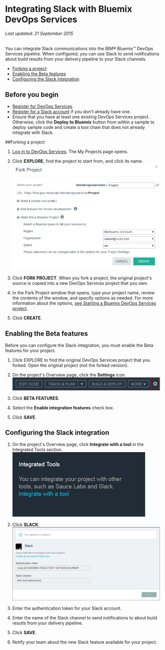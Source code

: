 # Integrating Slack with Bluemix DevOps Services 

###### Last updated: 21 September 2015

You can integrate Slack communications into the IBM&reg; Bluemix&trade; DevOps Services pipeline. When configured, you can use Slack to send notifications about build results from your delivery pipeline to your Slack channels. 


* [Forking a project](#forking_a_devops_services_project)
* [Enabling the Beta features](#enabling_the_beta_features)
* [Configuring the Slack integration](#configuring_the_slack_integration)


## Before you begin
* [Register for DevOps Services](https://hub.jazz.net). 
* [Register for a Slack account](https://slack.com/) if you don't already have one.
* Ensure that you have at least one existing DevOps Services project. Otherwise, click the **Deploy to Bluemix** button from within a sample to deploy sample code and create a tool chain that does not already integrate with Slack.

<a name='forking_a_devops_services_project'></a>
##Forking a project

1. [Log in to DevOps Services](https://hub.jazz.net). The My Projects page opens.

2. Click **EXPLORE**, find the project to start from, and click its name.
![Bluemix DevOps Services new user landing page][1]

3. Click **FORK PROJECT**. When you fork a project, the original project's source is copied into a new DevOps Services project that you own.

4. In the Fork Project window that opens, type your project name, review the contents of the window, and specify options as needed. For more information about the options, [see Starting a Bluemix DevOps Services project](#starting_a_devops_services_project).
 
5. Click **CREATE**.


<a name='enabling_the_beta_features'></a>
## Enabling the Beta features

Before you can configure the Slack integration, you must enable the Beta features for your project.

1. Click EXPLORE to find the original DevOps Services project that you forked. Open the original project (not the forked version).

2. On the project's Overview page, click the **Settings** icon.
![Project settings icon][2]

3. Click **BETA FEATURES**.

4. Select the **Enable integration features** check box.

5. Click **SAVE**.


<a name='configuring_the_slack_integration'></a>
## Configuring the Slack integration

1. On the project's Overview page, click **Integrate with a tool** in the Integrated Tools section. 
![Project Overview page integrations section][3]

2. Click **SLACK**.
![Slack integration page][4]

3. Enter the authentication token for your Slack account.

4. Enter the name of the Slack channel to send notifications to about build results from your delivery pipeline.

5. Click **SAVE**.

6. Notify your team about the new Slack feature available for your project.



[1]: images/restyle_newprojectwindow.png
[2]: images/project_settings_icon.png
[3]: images/integrations.png
[4]: images/integrate_slack.png
